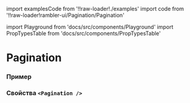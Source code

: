 import examplesCode from '!!raw-loader!./examples'
import code from '!!raw-loader!rambler-ui/Pagination/Pagination'

import Playground from 'docs/src/components/Playground'
import PropTypesTable from 'docs/src/components/PropTypesTable'

# Pagination

### Пример
<Playground code={examplesCode} />

### Свойства `<Pagination />`
<PropTypesTable code={code} />
